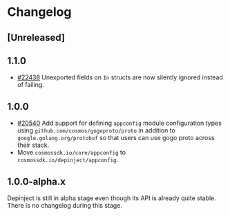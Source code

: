 <!--
Guiding Principles:

Changelogs are for humans, not machines.
There should be an entry for every single version.
The same types of changes should be grouped.
Versions and sections should be linkable.
The latest version comes first.
The release date of each version is displayed.
Mention whether you follow Semantic Versioning.

Usage:

Change log entries are to be added to the Unreleased section from newest to oldest.
Each entry must include the Github issue reference in the following format:

* [#<issue-number>] Changelog message.

-->

# Changelog

## [Unreleased]

## 1.1.0

* [#22438](https://github.com/cosmos/cosmos-sdk/pull/22438) Unexported fields on `In` structs are now silently ignored instead of failing.

## 1.0.0

* [#20540](https://github.com/cosmos/cosmos-sdk/pull/20540) Add support for defining `appconfig` module configuration types using `github.com/cosmos/gogoproto/proto` in addition to `google.golang.org/protobuf` so that users can use gogo proto across their stack.
* Move `cosmossdk.io/core/appconfig` to `cosmossdk.io/depinject/appconfig`.

## 1.0.0-alpha.x

Depinject is still in alpha stage even though its API is already quite stable.
There is no changelog during this stage.
